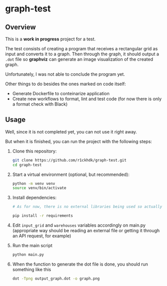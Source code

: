 # graph-test

## Overview

This is a **work in progress** project for a test.

The test consists of creating a program that receives a rectangular grid as input and converts it to a graph.
Then through the graph, it should output a `.dot` file so **graphviz** can generate an image visualization of the created graph.

Unfortunately, I was not able to conclude the program yet.

Other things to do besides the ones marked on code itself:
- Generate Dockerfile to conteinarize application
- Create new workflows to format, lint and test code (for now there is only a format check with Black)

## Usage

Well, since it is not completed yet, you can not use it right away.

But when it is finished, you can run the project with the following steps:

1. Clone this repository:

   ```bash
   git clone https://github.com/r1ckhdk/graph-test.git
   cd graph-test
2. Start a virtual environment (optional, but recommended):

    ```bash
    python -m venv venv
    source venv/bin/activate
3. Install dependencies:

    ```bash
    # As for now, there is no external libraries being used so actually there is no requirements

    pip install -r requirements
4. Edit `input_grid` and `warehouses` variables accordingly on main.py (appropriate way should be reading an external file or getting it through an API request, for example)

5. Run the main script

    ```bash
    python main.py
6. When the function to generate the dot file is done, you should run something like this

    ```bash
    dot -Tpng output_graph.dot -o graph.png
